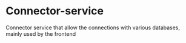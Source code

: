 # Connector-service
Connector service that allow the connections with various databases, mainly used by the frontend
